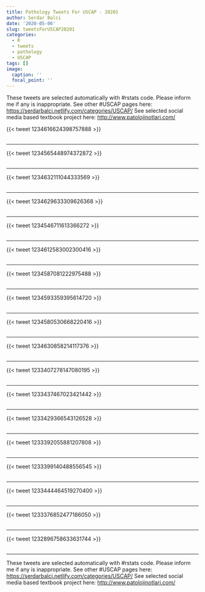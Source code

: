 ```yaml
---
title: Pathology Tweets For USCAP - 20201
author: Serdar Balci
date: '2020-05-06'
slug: tweetsForUSCAP20201
categories:
  - R
  - tweets
  - pathology
  - USCAP
tags: []
image:
  caption: ''
  focal_point: ''
---
```



These tweets are selected automatically with #rstats code. Please inform me if any is inappropriate.
See other #USCAP pages here: https://serdarbalci.netlify.com/categories/USCAP/ 
See selected social media based textbook project here: http://www.patolojinotlari.com/

{{< tweet 1234616624398757888 >}}
<br>
<br>
<hr>
{{< tweet 1234565448974372872 >}}
<br>
<br>
<hr>
{{< tweet 1234632111044333569 >}}
<br>
<br>
<hr>
{{< tweet 1234629633309626368 >}}
<br>
<br>
<hr>
{{< tweet 1234546711613366272 >}}
<br>
<br>
<hr>
{{< tweet 1234612583002300416 >}}
<br>
<br>
<hr>
{{< tweet 1234587081222975488 >}}
<br>
<br>
<hr>
{{< tweet 1234593359395614720 >}}
<br>
<br>
<hr>
{{< tweet 1234580530668220416 >}}
<br>
<br>
<hr>
{{< tweet 1234630858214117376 >}}
<br>
<br>
<hr>
{{< tweet 1233407278147080195 >}}
<br>
<br>
<hr>
{{< tweet 1233437467023421442 >}}
<br>
<br>
<hr>
{{< tweet 1233429366543126528 >}}
<br>
<br>
<hr>
{{< tweet 1233392055881207808 >}}
<br>
<br>
<hr>
{{< tweet 1233399140488556545 >}}
<br>
<br>
<hr>
{{< tweet 1233444464519270400 >}}
<br>
<br>
<hr>
{{< tweet 1233376852477186050 >}}
<br>
<br>
<hr>
{{< tweet 1232896758633631744 >}}
<br>
<br>
<hr>


These tweets are selected automatically with #rstats code. Please inform me if any is inappropriate.
See other #USCAP pages here: https://serdarbalci.netlify.com/categories/USCAP/ 
See selected social media based textbook project here: http://www.patolojinotlari.com/
